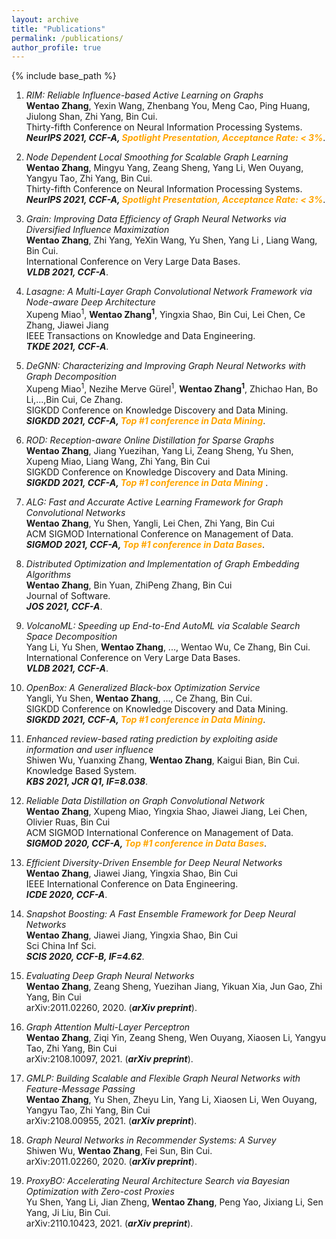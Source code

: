 ```yaml
---
layout: archive
title: "Publications"
permalink: /publications/
author_profile: true
---
```

{% include base_path %}
1.  *RIM: Reliable Influence-based Active Learning on Graphs* <br>
**Wentao Zhang**, Yexin Wang, Zhenbang You, Meng Cao, Ping Huang, Jiulong Shan, Zhi Yang, Bin Cui.<br>
Thirty-fifth Conference on Neural Information Processing Systems.<br>
***NeurIPS 2021, CCF-A, <font color=orange>Spotlight Presentation, Acceptance Rate: < 3%</font>***. 

1.  *Node Dependent Local Smoothing for Scalable Graph Learning* <br>
**Wentao Zhang**, Mingyu Yang, Zeang Sheng, Yang Li, Wen Ouyang, Yangyu Tao, Zhi Yang, Bin Cui.<br>
Thirty-fifth Conference on Neural Information Processing Systems.<br>
***NeurIPS 2021, CCF-A, <font color=orange>Spotlight Presentation, Acceptance Rate: < 3%</font>***. 

1.  *Grain: Improving Data Efficiency of Graph Neural Networks via Diversified Influence Maximization* <br>
**Wentao Zhang**, Zhi Yang, YeXin Wang, Yu Shen, Yang Li , Liang Wang, Bin Cui.<br>
International Conference on Very Large Data Bases. <br>
***VLDB 2021, CCF-A***. 

1.  *Lasagne: A Multi-Layer Graph Convolutional Network Framework via Node-aware Deep Architecture* <br>
Xupeng Miao<sup>1</sup>, **Wentao Zhang<sup>1</sup>**, Yingxia Shao, Bin Cui, Lei Chen, Ce Zhang, Jiawei Jiang<br>
IEEE Transactions on Knowledge and Data Engineering. <br>
***TKDE 2021, CCF-A***. 

1.  *DeGNN: Characterizing and Improving Graph Neural Networks with Graph Decomposition* <br>
Xupeng Miao<sup>1</sup>, Nezihe Merve Gürel<sup>1</sup>, **Wentao Zhang<sup>1</sup>**, Zhichao Han, Bo Li,...,Bin Cui, Ce Zhang. <br>
SIGKDD Conference on Knowledge Discovery and Data Mining. <br>
***SIGKDD 2021, CCF-A, <font color=orange>Top #1 conference in Data Mining</font>***. 

1.  *ROD: Reception-aware Online Distillation for Sparse Graphs* <br>
**Wentao Zhang**, Jiang Yuezihan, Yang Li, Zeang Sheng, Yu Shen, Xupeng Miao, Liang Wang, Zhi Yang, Bin Cui <br>
SIGKDD Conference on Knowledge Discovery and Data Mining. <br>
***SIGKDD 2021, CCF-A, <font color=orange>Top #1 conference in Data Mining</font>*** . 

1.  *ALG: Fast and Accurate Active Learning Framework for Graph Convolutional Networks* <br>
**Wentao Zhang**, Yu Shen, Yangli, Lei Chen, Zhi Yang, Bin Cui <br>
ACM SIGMOD International Conference on Management of Data. <br>
***SIGMOD 2021, CCF-A, <font color=orange>Top #1 conference in Data Bases</font>***. 

1.  *Distributed Optimization and Implementation of Graph Embedding Algorithms* <br>
**Wentao Zhang**, Bin Yuan, ZhiPeng Zhang, Bin Cui <br>
Journal of Software. <br>
***JOS 2021, CCF-A***. 

1.  *VolcanoML: Speeding up End-to-End AutoML via Scalable Search Space Decomposition* <br>
Yang Li, Yu Shen, **Wentao Zhang**, ..., Wentao Wu, Ce Zhang, Bin Cui. <br>
International Conference on Very Large Data Bases. <br>
***VLDB 2021, CCF-A***. 

1.  *OpenBox: A Generalized Black-box Optimization Service* <br>
Yangli, Yu Shen, **Wentao Zhang**, ..., Ce Zhang, Bin Cui. <br>
SIGKDD Conference on Knowledge Discovery and Data Mining. <br>
***SIGKDD 2021, CCF-A, <font color=orange>Top #1 conference in Data Mining</font>***. 

1.  *Enhanced review-based rating prediction by exploiting aside information and user influence* <br>
Shiwen Wu, Yuanxing Zhang, **Wentao Zhang**, Kaigui Bian, Bin Cui. <br>
Knowledge Based System.<br>
***KBS 2021, JCR Q1, IF=8.038***. 

1.  *Reliable Data Distillation on Graph Convolutional Network* <br>
**Wentao Zhang**, Xupeng Miao, Yingxia Shao, Jiawei Jiang, Lei Chen, Olivier Ruas, Bin Cui <br>
ACM SIGMOD International Conference on Management of Data. <br>
***SIGMOD 2020, CCF-A, <font color=orange>Top #1 conference in Data Bases</font>***. 

1.  *Efficient Diversity-Driven Ensemble for Deep Neural Networks* <br>
**Wentao Zhang**, Jiawei Jiang, Yingxia Shao, Bin Cui <br>
IEEE International Conference on Data Engineering. <br>
***ICDE 2020, CCF-A***. 

1.  *Snapshot Boosting: A Fast Ensemble Framework for Deep Neural Networks* <br>
**Wentao Zhang**, Jiawei Jiang, Yingxia Shao, Bin Cui <br>
Sci China Inf Sci. <br>
***SCIS 2020, CCF-B, IF=4.62***. 

1.  *Evaluating Deep Graph Neural Networks* <br>
**Wentao Zhang**, Zeang Sheng, Yuezihan Jiang, Yikuan Xia, Jun Gao, Zhi Yang, Bin Cui<br>
arXiv:2011.02260, 2020. (***arXiv preprint***). 

1.  *Graph Attention Multi-Layer Perceptron* <br>
**Wentao Zhang**, Ziqi Yin, Zeang Sheng, Wen Ouyang, Xiaosen Li, Yangyu Tao, Zhi Yang, Bin Cui <br>
arXiv:2108.10097, 2021. (***arXiv preprint***). 

1.  *GMLP: Building Scalable and Flexible Graph Neural Networks with Feature-Message Passing* <br>
**Wentao Zhang**, Yu Shen, Zheyu Lin, Yang Li, Xiaosen Li, Wen Ouyang, Yangyu Tao, Zhi Yang, Bin Cui <br>
arXiv:2108.00955, 2021. (***arXiv preprint***). 

1.  *Graph Neural Networks in Recommender Systems: A Survey* <br>
Shiwen Wu, **Wentao Zhang**, Fei Sun, Bin Cui. <br>
arXiv:2011.02260, 2020. (***arXiv preprint***). 
  
1.  *ProxyBO: Accelerating Neural Architecture Search via Bayesian Optimization with Zero-cost Proxies* <br>
Yu Shen, Yang Li, Jian Zheng, **Wentao Zhang**, Peng Yao, Jixiang Li, Sen Yang, Ji Liu, Bin Cui. <br>
arXiv:2110.10423, 2021. (***arXiv preprint***). 

  
  
